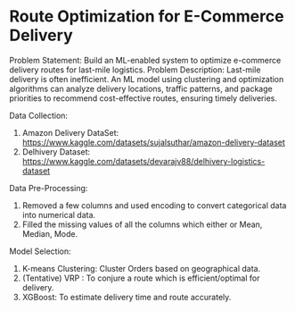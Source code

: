 # Route Optimization for E-Commerce Delivery

Problem Statement: Build an ML-enabled system to optimize e-commerce delivery routes for last-mile logistics.
Problem Description: Last-mile delivery is often inefficient. An ML model using clustering and optimization algorithms can analyze delivery locations, traffic patterns, and package priorities to recommend cost-effective routes, ensuring timely deliveries.

Data Collection:
1) Amazon Delivery DataSet: https://www.kaggle.com/datasets/sujalsuthar/amazon-delivery-dataset
2) Delhivery Dataset: https://www.kaggle.com/datasets/devarajv88/delhivery-logistics-dataset

Data Pre-Processing:
1) Removed a few columns and used encoding to convert categorical data into numerical data.
2) Filled the missing values of all the columns which either or Mean, Median, Mode.

Model Selection:
1) K-means Clustering: Cluster Orders based on geographical data.
2) (Tentative) VRP : To conjure a route which is efficient/optimal for delivery.
3) XGBoost: To estimate delivery time and route accurately.
